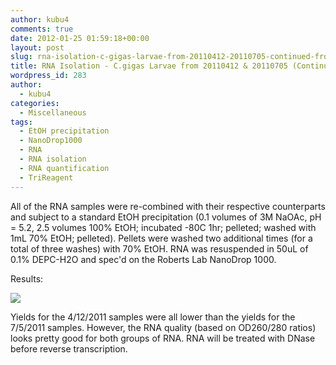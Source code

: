 ```yaml
---
author: kubu4
comments: true
date: 2012-01-25 01:59:18+00:00
layout: post
slug: rna-isolation-c-gigas-larvae-from-20110412-20110705-continued-from-20120112
title: RNA Isolation - C.gigas Larvae from 20110412 & 20110705 (Continued from 20120112)
wordpress_id: 283
author:
  - kubu4
categories:
  - Miscellaneous
tags:
  - EtOH precipitation
  - NanoDrop1000
  - RNA
  - RNA isolation
  - RNA quantification
  - TriReagent
---
```


All of the RNA samples were re-combined with their respective counterparts and subject to a standard EtOH precipitation (0.1 volumes of 3M NaOAc, pH = 5.2, 2.5 volumes 100% EtOH; incubated -80C 1hr; pelleted; washed with 1mL 70% EtOH; pelleted). Pellets were washed two additional times (for a total of three washes) with 70% EtOH. RNA was resuspended in 50uL of 0.1% DEPC-H2O and spec'd on the Roberts Lab NanoDrop 1000.

Results:

![](https://eagle.fish.washington.edu/Arabidopsis//RNA%20Spec%20Readings/20120124%20Gigas%20Larvae%20RNA%20ODs-01.JPG)

Yields for the 4/12/2011 samples were all lower than the yields for the 7/5/2011 samples. However, the RNA quality (based on OD260/280 ratios) looks pretty good for both groups of RNA. RNA will be treated with DNase before reverse transcription.
